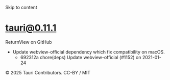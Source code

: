 Skip to content
# tauri@0.11.1
ReturnView on GitHub
  * Update webview-official dependency which fix compatibility on macOS. 
    * 692312a chore(deps) Update webview-official (#1152) on 2021-01-24


© 2025 Tauri Contributors. CC-BY / MIT
